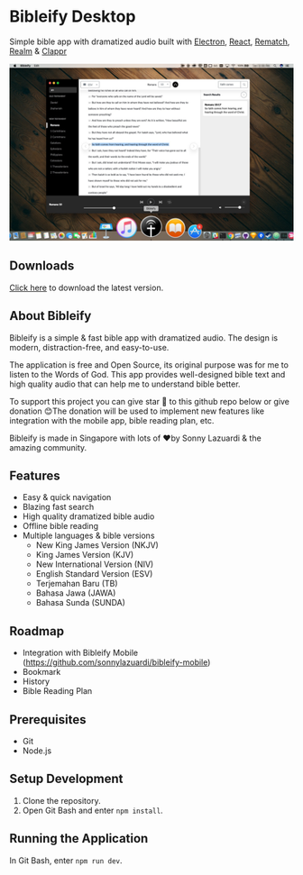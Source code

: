 # Bibleify Desktop
Simple bible app with dramatized audio built with [Electron](https://electronjs.org/), [React](https://reactjs.org/), [Rematch](https://rematch.gitbooks.io/rematch/#getting-started), [Realm](https://github.com/realm/realm-js) & [Clappr](https://github.com/clappr/clappr)

![bibleifyscreen](/images/bibleifyscreen.jpg)

## Downloads

[Click here](https://sonnylab.itch.io/bibleify) to download the latest version.

## About Bibleify

Bibleify is a simple & fast bible app with dramatized audio. The design is modern, distraction-free, and easy-to-use.

The application is free and Open Source, its original purpose was for me to listen to the Words of God. This app provides well-designed bible text and high quality audio that can help me to understand bible better.

To support this project you can give star 🌟 to this github repo below or give donation 😊The donation will be used to implement new features like integration with the mobile app, bible reading plan, etc.

Bibleify is made in Singapore with lots of ❤️​by Sonny Lazuardi​​ & the amazing community.​

## Features

- Easy & quick navigation
- Blazing fast search
- High quality dramatized bible audio
- Offline bible reading
- Multiple languages & bible versions
  - New King James Version (NKJV)
  - King James Version (KJV)
  - New International Version (NIV)
  - English Standard Version (ESV)
  - Terjemahan Baru (TB)
  - Bahasa Jawa (JAWA)
  - Bahasa Sunda (SUNDA)

## Roadmap

- Integration with Bibleify Mobile (https://github.com/sonnylazuardi/bibleify-mobile)
- Bookmark
- History
- Bible Reading Plan

## Prerequisites

* Git
* Node.js

## Setup Development

1. Clone the repository.
2. Open Git Bash and enter `npm install`.

## Running the Application

In Git Bash, enter `npm run dev`.
